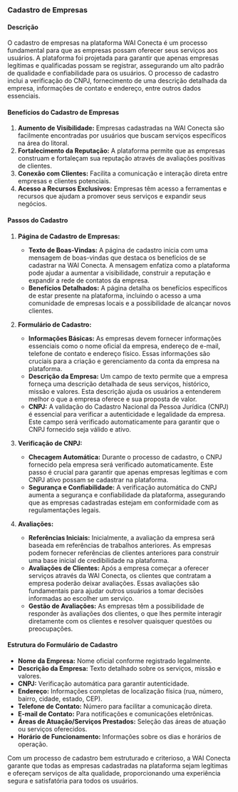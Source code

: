### Cadastro de Empresas
#### Descrição
O cadastro de empresas na plataforma WAI Conecta é um processo fundamental para que as empresas possam oferecer seus serviços aos usuários. A plataforma foi projetada para garantir que apenas empresas legítimas e qualificadas possam se registrar, assegurando um alto padrão de qualidade e confiabilidade para os usuários. O processo de cadastro inclui a verificação do CNPJ, fornecimento de uma descrição detalhada da empresa, informações de contato e endereço, entre outros dados essenciais.

#### Benefícios do Cadastro de Empresas
1. **Aumento de Visibilidade:** Empresas cadastradas na WAI Conecta são facilmente encontradas por usuários que buscam serviços específicos na área do litoral.
2. **Fortalecimento da Reputação:** A plataforma permite que as empresas construam e fortaleçam sua reputação através de avaliações positivas de clientes.
3. **Conexão com Clientes:** Facilita a comunicação e interação direta entre empresas e clientes potenciais.
4. **Acesso a Recursos Exclusivos:** Empresas têm acesso a ferramentas e recursos que ajudam a promover seus serviços e expandir seus negócios.

#### Passos do Cadastro
1. **Página de Cadastro de Empresas:**
      - **Texto de Boas-Vindas:** A página de cadastro inicia com uma mensagem de boas-vindas que destaca os benefícios de se cadastrar na WAI Conecta. A mensagem enfatiza como a plataforma pode ajudar a aumentar a visibilidade, construir a reputação e expandir a rede de contatos da empresa.
      - **Benefícios Detalhados:** A página detalha os benefícios específicos de estar presente na plataforma, incluindo o acesso a uma comunidade de empresas locais e a possibilidade de alcançar novos clientes.

2. **Formulário de Cadastro:**
      - **Informações Básicas:** As empresas devem fornecer informações essenciais como o nome oficial da empresa, endereço de e-mail, telefone de contato e endereço físico. Essas informações são cruciais para a criação e gerenciamento da conta da empresa na plataforma.
      - **Descrição da Empresa:** Um campo de texto permite que a empresa forneça uma descrição detalhada de seus serviços, histórico, missão e valores. Esta descrição ajuda os usuários a entenderem melhor o que a empresa oferece e sua proposta de valor.
      - **CNPJ:** A validação do Cadastro Nacional da Pessoa Jurídica (CNPJ) é essencial para verificar a autenticidade e legalidade da empresa. Este campo será verificado automaticamente para garantir que o CNPJ fornecido seja válido e ativo.

3. **Verificação de CNPJ:**
      - **Checagem Automática:** Durante o processo de cadastro, o CNPJ fornecido pela empresa será verificado automaticamente. Este passo é crucial para garantir que apenas empresas legítimas e com CNPJ ativo possam se cadastrar na plataforma.
      - **Segurança e Confiabilidade:** A verificação automática do CNPJ aumenta a segurança e confiabilidade da plataforma, assegurando que as empresas cadastradas estejam em conformidade com as regulamentações legais.

4. **Avaliações:**
      - **Referências Iniciais:** Inicialmente, a avaliação da empresa será baseada em referências de trabalhos anteriores. As empresas podem fornecer referências de clientes anteriores para construir uma base inicial de credibilidade na plataforma.
      - **Avaliações de Clientes:** Após a empresa começar a oferecer serviços através da WAI Conecta, os clientes que contratam a empresa poderão deixar avaliações. Essas avaliações são fundamentais para ajudar outros usuários a tomar decisões informadas ao escolher um serviço.
      - **Gestão de Avaliações:** As empresas têm a possibilidade de responder às avaliações dos clientes, o que lhes permite interagir diretamente com os clientes e resolver quaisquer questões ou preocupações.

#### Estrutura do Formulário de Cadastro
- **Nome da Empresa:** Nome oficial conforme registrado legalmente.
- **Descrição da Empresa:** Texto detalhado sobre os serviços, missão e valores.
- **CNPJ:** Verificação automática para garantir autenticidade.
- **Endereço:** Informações completas de localização física (rua, número, bairro, cidade, estado, CEP).
- **Telefone de Contato:** Número para facilitar a comunicação direta.
- **E-mail de Contato:** Para notificações e comunicações eletrônicas.
- **Áreas de Atuação/Serviços Prestados:** Seleção das áreas de atuação ou serviços oferecidos.
- **Horário de Funcionamento:** Informações sobre os dias e horários de operação.

Com um processo de cadastro bem estruturado e criterioso, a WAI Conecta garante que todas as empresas cadastradas na plataforma sejam legítimas e ofereçam serviços de alta qualidade, proporcionando uma experiência segura e satisfatória para todos os usuários.